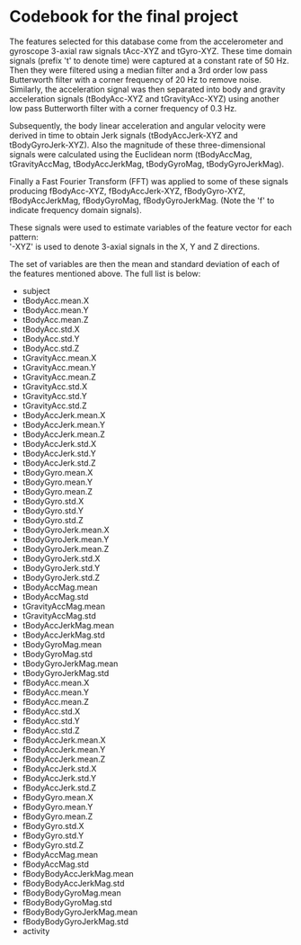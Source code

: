 # Codebook for the final project

The features selected for this database come from the accelerometer and gyroscope 3-axial raw signals tAcc-XYZ and tGyro-XYZ. These time domain signals (prefix 't' to denote time) were captured at a constant rate of 50 Hz. Then they were filtered using a median filter and a 3rd order low pass Butterworth filter with a corner frequency of 20 Hz to remove noise. Similarly, the acceleration signal was then separated into body and gravity acceleration signals (tBodyAcc-XYZ and tGravityAcc-XYZ) using another low pass Butterworth filter with a corner frequency of 0.3 Hz. 

Subsequently, the body linear acceleration and angular velocity were derived in time to obtain Jerk signals (tBodyAccJerk-XYZ and tBodyGyroJerk-XYZ). Also the magnitude of these three-dimensional signals were calculated using the Euclidean norm (tBodyAccMag, tGravityAccMag, tBodyAccJerkMag, tBodyGyroMag, tBodyGyroJerkMag). 

Finally a Fast Fourier Transform (FFT) was applied to some of these signals producing fBodyAcc-XYZ, fBodyAccJerk-XYZ, fBodyGyro-XYZ, fBodyAccJerkMag, fBodyGyroMag, fBodyGyroJerkMag. (Note the 'f' to indicate frequency domain signals). 

These signals were used to estimate variables of the feature vector for each pattern:  
'-XYZ' is used to denote 3-axial signals in the X, Y and Z directions.

The set of variables are then the mean and standard deviation of each of the features mentioned above.  The full list is below:
+ subject
+ tBodyAcc.mean.X
+ tBodyAcc.mean.Y
+ tBodyAcc.mean.Z
+ tBodyAcc.std.X
+ tBodyAcc.std.Y
+ tBodyAcc.std.Z
+ tGravityAcc.mean.X
+ tGravityAcc.mean.Y
+ tGravityAcc.mean.Z
+ tGravityAcc.std.X
+ tGravityAcc.std.Y
+ tGravityAcc.std.Z
+ tBodyAccJerk.mean.X
+ tBodyAccJerk.mean.Y
+ tBodyAccJerk.mean.Z
+ tBodyAccJerk.std.X
+ tBodyAccJerk.std.Y
+ tBodyAccJerk.std.Z
+ tBodyGyro.mean.X
+ tBodyGyro.mean.Y
+ tBodyGyro.mean.Z
+ tBodyGyro.std.X
+ tBodyGyro.std.Y
+ tBodyGyro.std.Z
+ tBodyGyroJerk.mean.X
+ tBodyGyroJerk.mean.Y
+ tBodyGyroJerk.mean.Z
+ tBodyGyroJerk.std.X
+ tBodyGyroJerk.std.Y
+ tBodyGyroJerk.std.Z
+ tBodyAccMag.mean
+ tBodyAccMag.std
+ tGravityAccMag.mean
+ tGravityAccMag.std
+ tBodyAccJerkMag.mean
+ tBodyAccJerkMag.std
+ tBodyGyroMag.mean
+ tBodyGyroMag.std
+ tBodyGyroJerkMag.mean
+ tBodyGyroJerkMag.std
+ fBodyAcc.mean.X
+ fBodyAcc.mean.Y
+ fBodyAcc.mean.Z
+ fBodyAcc.std.X
+ fBodyAcc.std.Y
+ fBodyAcc.std.Z
+ fBodyAccJerk.mean.X
+ fBodyAccJerk.mean.Y
+ fBodyAccJerk.mean.Z
+ fBodyAccJerk.std.X
+ fBodyAccJerk.std.Y
+ fBodyAccJerk.std.Z
+ fBodyGyro.mean.X
+ fBodyGyro.mean.Y
+ fBodyGyro.mean.Z
+ fBodyGyro.std.X
+ fBodyGyro.std.Y
+ fBodyGyro.std.Z
+ fBodyAccMag.mean
+ fBodyAccMag.std
+ fBodyBodyAccJerkMag.mean
+ fBodyBodyAccJerkMag.std
+ fBodyBodyGyroMag.mean
+ fBodyBodyGyroMag.std
+ fBodyBodyGyroJerkMag.mean
+ fBodyBodyGyroJerkMag.std
+ activity
